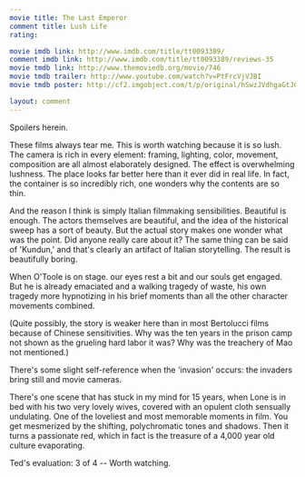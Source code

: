 ```yaml
---
movie title: The Last Emperor
comment title: Lush Life
rating: 

movie imdb link: http://www.imdb.com/title/tt0093389/
comment imdb link: http://www.imdb.com/title/tt0093389/reviews-35
movie tmdb link: http://www.themoviedb.org/movie/746
movie tmdb trailer: http://www.youtube.com/watch?v=PtFrcVjVJBI
movie tmdb poster: http://cf2.imgobject.com/t/p/original/hSwzJVdhgaGtJCTYpb452PtzR0x.jpg

layout: comment
---
```


Spoilers herein.

These films always tear me. This is worth watching because it is so lush. The camera is rich in every element: framing, lighting, color, movement, composition are all almost elaborately designed. The effect is overwhelming lushness. The place looks far better here than it ever did in real life. In fact, the container is so incredibly rich, one wonders why the contents are so thin.

And the reason I think is simply Italian filmmaking sensibilities. Beautiful is enough. The actors themselves are beautiful, and the idea of the historical sweep has a sort of beauty. But the actual story makes one wonder what was the point. Did anyone really care about it? The same thing can be said of 'Kundun,' and that's clearly an artifact of Italian storytelling. The result is beautifully boring. 

When O'Toole is on stage. our eyes rest a bit and our souls get engaged. But he is already emaciated and a walking tragedy of waste, his own tragedy more hypnotizing in his brief moments than all the other character movements combined.

(Quite possibly, the story is weaker here than in most Bertolucci films because of Chinese sensitivities. Why was the ten years in the prison camp not shown as the grueling hard labor it was? Why was the treachery of Mao not mentioned.)

There's some slight self-reference when the 'invasion' occurs: the invaders bring still and movie cameras.

There's one scene that has stuck in my mind for 15 years, when Lone is in bed with his two very lovely wives, covered with an opulent cloth sensually undulating. One of the loveliest and most memorable moments in film. You get mesmerized by the shifting, polychromatic tones and shadows. Then it turns a passionate red, which in fact is the treasure of a 4,000 year old culture evaporating. 

Ted's evaluation: 3 of 4 -- Worth watching.